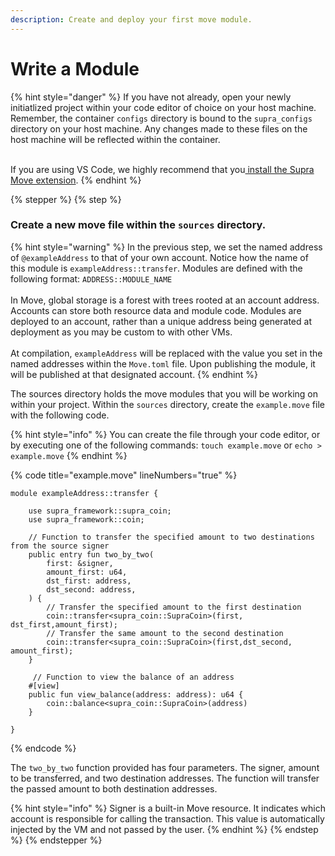 ```yaml
---
description: Create and deploy your first move module.
---
```


# Write a Module

{% hint style="danger" %}
If you have not already, open your newly initiatlized project within your code editor of choice on your host machine. Remember, the container `configs` directory is bound to the `supra_configs` directory on your host machine. Any changes made to these files on the host machine will be reflected within the container.

\
If you are using VS Code, we highly recommend that you[ install the Supra Move extension](../../dev/supra-move-vs-code-extension.md).
{% endhint %}

{% stepper %}
{% step %}
### Create a new move file within the `sources` directory.

{% hint style="warning" %}
In the previous step, we set the named address of `@exampleAddress` to that of your own account. Notice how the name of this module is `exampleAddress::transfer`. Modules are defined with the following format: `ADDRESS::MODULE_NAME` \
\
In Move, global storage is a forest with trees rooted at an account address. Accounts can store both resource data and module code. Modules are deployed to an account, rather than a unique address being generated at deployment as you may be custom to with other VMs. \
\
At compilation, `exampleAddress` will be replaced with the value you set in the named addresses within the `Move.toml` file. Upon publishing the module, it will be published at that designated account.
{% endhint %}

The sources directory holds the move modules that you will be working on within your project. Within the `sources` directory,  create the `example.move` file with the following code.&#x20;

{% hint style="info" %}
You can create the file through your code editor, or by executing one of the following commands: `touch example.move`  or `echo > example.move`
{% endhint %}

{% code title="example.move" lineNumbers="true" %}
```
module exampleAddress::transfer {

    use supra_framework::supra_coin;
    use supra_framework::coin;

    // Function to transfer the specified amount to two destinations from the source signer
    public entry fun two_by_two(
        first: &signer,
        amount_first: u64,
        dst_first: address,
        dst_second: address,
    ) {
        // Transfer the specified amount to the first destination
        coin::transfer<supra_coin::SupraCoin>(first, dst_first,amount_first);
        // Transfer the same amount to the second destination
        coin::transfer<supra_coin::SupraCoin>(first,dst_second, amount_first);
    }

     // Function to view the balance of an address
    #[view]
    public fun view_balance(address: address): u64 {
        coin::balance<supra_coin::SupraCoin>(address)
    }

}
```
{% endcode %}

The `two_by_two` function provided has four parameters. The signer, amount to be transferred, and two destination addresses. The function will transfer the passed amount to both destination addresses.&#x20;

{% hint style="info" %}
Signer is a built-in Move resource. It indicates which account is responsible for calling the transaction. This value is automatically injected by the VM and not passed by the user.
{% endhint %}
{% endstep %}
{% endstepper %}
